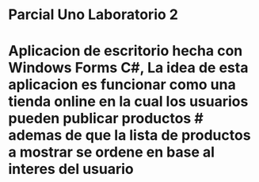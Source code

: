 # Parcial Uno Laboratorio 2
#   Aplicacion de escritorio hecha con Windows Forms C#, La idea de esta aplicacion es funcionar como una tienda online en la cual los usuarios pueden publicar productos #   ademas de que la lista de productos a mostrar se ordene en base al interes del usuario
